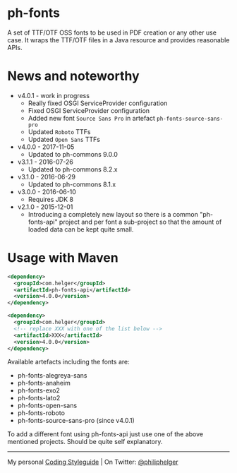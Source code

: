 # ph-fonts

A set of TTF/OTF OSS fonts to be used in PDF creation or any other use case.
It wraps the TTF/OTF files in a Java resource and provides reasonable APIs.

# News and noteworthy

* v4.0.1 - work in progress
    * Really fixed OSGI ServiceProvider configuration
    * Fixed OSGI ServiceProvider configuration
    * Added new font `Source Sans Pro` in artefact `ph-fonts-source-sans-pro`
    * Updated `Roboto` TTFs
    * Updated `Open Sans` TTFs
* v4.0.0 - 2017-11-05
    * Updated to ph-commons 9.0.0
* v3.1.1 - 2016-07-26
    * Updated to ph-commons 8.2.x
* v3.1.0 - 2016-06-29
    * Updated to ph-commons 8.1.x
* v3.0.0 - 2016-06-10
    * Requires JDK 8
* v2.1.0 - 2015-12-01
    * Introducing a completely new layout so there is a common "ph-fonts-api" project and per font a sub-project so that the amount of loaded data can be kept quite small.

# Usage with Maven
```xml
<dependency>
  <groupId>com.helger</groupId>
  <artifactId>ph-fonts-api</artifactId>
  <version>4.0.0</version>
</dependency>

<dependency>
  <groupId>com.helger</groupId>
  <!-- replace XXX with one of the list below --> 
  <artifactId>XXX</artifactId>
  <version>4.0.0</version>
</dependency>
```

Available artefacts including the fonts are:
  * ph-fonts-alegreya-sans
  * ph-fonts-anaheim
  * ph-fonts-exo2
  * ph-fonts-lato2
  * ph-fonts-open-sans
  * ph-fonts-roboto
  * ph-fonts-source-sans-pro (since v4.0.1)

To add a different font using ph-fonts-api just use one of the above mentioned projects.
Should be quite self explanatory.

---

My personal [Coding Styleguide](https://github.com/phax/meta/blob/master/CodingStyleguide.md) |
On Twitter: <a href="https://twitter.com/philiphelger">@philiphelger</a>
